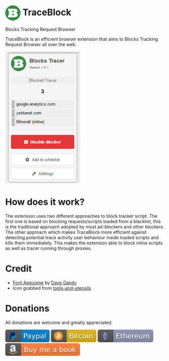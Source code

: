 # <img src="/icons/icon1.png" align="absmiddle"> TraceBlock
Blocks Tracking Request Browser

TraceBlock is an efficient browser extension that aims to Blocks Tracking Request Browser all over the web.


![Alt text](/screenshot.jpg)

# How does it work?
The extension uses two different approaches to block tracker script. The first one is based on blocking requests/scripts loaded from a blacklist, this is the traditional approach adopted by most ad-blockers and other blockers. The other approach which makes TraceBlock more efficient against detecting potential trace activity user behaviour inside loaded scripts and kills them immediately. This makes the extension able to block inline scripts as well as tracer running through proxies.

# Credit
- [Font Awesome](http://fontawesome.io/) by [Dave Gandy](https://github.com/davegandy)
- Icon grabbed from [tools-and-utensils](https://www.shareicon.net/author/tools-and-utensils)

# Donations
All donations are welcome and greatly appreciated.

[<img src="icons/donations/paypal.svg">](https://www.paypal.me/xd4rker/10)
[<img src="icons/donations/btc.svg">](https://blockchain.info/payment_request?address=1PYj4Bd6YwGzqjb46Ww6buGpTUEt3EZLx4)
[<img src="icons/donations/eth.svg">](https://etherdonation.com/d?to=0x3057b2648d905912ef511674aa3ffe9fcf5140db)
[<img src="icons/donations/amazon.svg">](https://www.amazon.com/registry/wishlist/QHAD9F3VEVJR)
